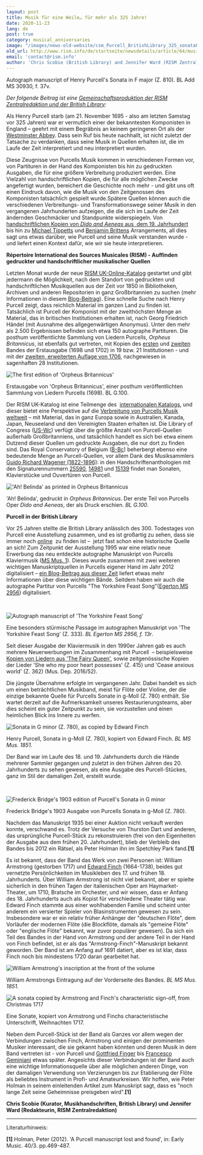 ```yaml
---
layout: post
title: Musik für eine Weile… für mehr als 325 Jahre!
date: 2020-11-23
lang: de
post: true
category: musical_anniversaries
image: "/images/news-old-website/csm_Purcell_BritishLibrary_325_sonataF_b213c91b0a.jpg"
old_url: http://www.rism.info/de/startseite/newsdetails/article/64/music-for-a-while-for-more-than-325-years.html
email: 'contact@rism.info'
author: 'Chris Scobie (British Library) and Jennifer Ward (RISM Zentralredaktion)'
---
```


Autograph manuscript of Henry Purcell's Sonata in F major (Z. 810). BL Add MS 30930, f. 37v.

_Der folgende Beitrag ist eine [Gemeinschaftsproduktion der RISM Zentralredaktion und der British Library](https://blogs.bl.uk/music/2020/11/music-for-a-while-for-more-than-325-years-a-joint-rism-british-library-blog-post-about-sources-for-p.html):_   
  
Als Henry Purcell starb (am 21. November 1695 - also am letzten Samstag vor 325 Jahren) war er vermutlich einer der bekanntesten Komponisten in England – geehrt mit einem Begräbnis an keinem geringeren Ort als der [Westminster Abbey](https://www.westminster-abbey.org/abbey-commemorations/commemorations/henry-purcell-family). Dass sein Ruf bis heute nachhallt, ist nicht zuletzt der Tatsache zu verdanken, dass seine Musik in Quellen erhalten ist, die im Laufe der Zeit interpretiert und neu interpretiert wurden.

Diese Zeugnisse von Purcells Musik kommen in verschiedenen Formen vor, von Partituren in der Hand des Komponisten bis hin zu gedruckten Ausgaben, die für eine größere Verbreitung produziert werden. Eine Vielzahl von handschriftlichen Kopien, die für alle möglichen Zwecke angefertigt wurden, bereichert die Geschichte noch mehr - und gibt uns oft einen Eindruck davon, wie die Musik von den Zeitgenossen des Komponisten tatsächlich gespielt wurde.Spätere Quellen können auch die verschiedenen Verbreitungs- und Transformationswege seiner Musik in den vergangenen Jahrhunderten aufzeigen, die die sich im Laufe der Zeit ändernden Geschmäcker und Standpunkte widerspiegeln. Von [handschriftlichen Kopien von _Dido and Aeneas_ aus&nbsp; dem 19. Jahrhundert](http://searcharchives.bl.uk/IAMS_VU2:IAMS040-002023580?_ga=2.68060370.276423528.1606126346-1021810909.1602762589) bis hin zu [Michael Tippetts](https://www.youtube.com/watch?v=5AIqH7Atr2w) und [Benjamin Brittens](https://www.bl.uk/manuscripts/FullDisplay.aspx?ref=Add_MS_60626&_ga=2.238461891.276423528.1606126346-1021810909.1602762589) Arrangements, all dies sagt uns etwas darüber, wie Purcell und seine Musik verstanden wurde - und liefert einen Kontext dafür, wie wir sie heute interpretieren.


**Répertoire International des Sources Musicales (RISM) - Auffinden gedruckter und handschriftlicher musikalischer Quellen**

Letzten Monat wurde der neue [RISM UK-Online-Katalog](http://uk.rism-ch.org/catalog) gestartet und gibt jedermann die Möglichkeit, nach dem Standort von gedruckten und handschriftlichen Musikquellen aus der Zeit vor 1850 in Bibliotheken, Archiven und anderen Repositorien in ganz Großbritannien zu suchen (mehr Informationen in diesem [Blog-Beitrag](https://blogs.bl.uk/music/2020/10/announcing-the-new-rism-uk-catalogue.html)). Eine schnelle Suche nach Henry Purcell zeigt, dass reichlich Material im ganzen Land zu finden ist. Tatsächlich ist Purcell der Komponist mit der zweithöchsten Menge an Material, das in britischen Institutionen erhalten ist, nach Georg Friedrich Händel (mit Ausnahme des allgegenwärtigen Anonymus). Unter den mehr als 2.500 Ergebnissen befinden sich etwa 150 autographe Partituren. Die posthum veröffentlichte Sammlung von Liedern Purcells, _Orpheus Britannicus_, ist ebenfalls gut vertreten, mit Kopien des [ersten](http://uk.rism-ch.org/catalog/990053208) und [zweiten](http://uk.rism-ch.org/catalog/990053212) Bandes der Erstausgabe (1698 und 1702) in 19 bzw. 21 Institutionen - und mit der [zweiten, erweiterten Auflage von 1706,](http://uk.rism-ch.org/catalog/990053209) nachgewiesen in sagenhaften 28 Institutionen.


 ![The first edition of 'Orpheus Britannicus'](/images/news-old-website/Purcell_BritishLibrary_325_Orpheus1st.jpg)

Erstausgabe von 'Orpheus Britannicus', einer posthum veröffentlichten Sammlung von Liedern Purcells (1698). BL G.100.

Der RISM UK-Katalog ist eine Teilmenge des&nbsp; [internationalen Katalogs](https://opac.rism.info/), und dieser bietet eine Perspektive auf die [Verbreitung von Purcells Musik weltweit](https://opac.rism.info/search?View=rism&author=purcell+henry) – mit Material, das in ganz Europa sowie in Australien, Kanada, Japan, Neuseeland und den Vereinigten Staaten erhalten ist. Die Library of Congress ([US-Wc](https://opac.rism.info/search?View=rism&author=purcell+henry&siglum=US-Wc&Language=en)) verfügt über die größte Anzahl von Purcell-Quellen außerhalb Großbritanniens, und tatsächlich handelt es sich bei etwa einem Dutzend dieser Quellen um gedruckte Ausgaben, die nur dort zu finden sind. Das Royal Conservatory of Belgium ([B-Bc](https://opac.rism.info/search?View=rism&author=purcell+henry&siglum=B-Bc&Language=en)) beherbergt ebenso eine bedeutende Menge an Purcell-Quellen, vor allem Dank des Musiksammlers [Guido Richard Wagener (1822-1896)](http://www.conservatoire.be/en/library/collections-en/fonds-guido-richard-wageber-collection/): in den Handschriftenanthologien mit den Signaturennummern [25590](https://opac.rism.info/search?id=704002332&View=rism), [14981](https://opac.rism.info/search?id=704002420&View=rism) und [15139](https://opac.rism.info/search?id=702001169&View=rism) findet man Sonaten, Klavierstücke und Ouvertüren von Purcell.


 !['Ah! Belinda' as printed in Orpheus Britannicus](/images/news-old-website/Purcell_BritishLibrary_325_Belinda.jpg)

'Ah! Belinda', gedruckt in _Orpheus Britannicus_. Der erste Teil von Purcells Oper _Dido and Aeneas_, der als Druck erschien. _BL G.100_.

**Purcell in der British Library**

Vor 25 Jahren stellte die British Library anlässlich des 300. Todestages von Purcell eine Ausstellung zusammen, und es ist großartig zu sehen, dass sie immer noch [online](https://www.bl.uk/onlinegallery/features/purcell.html?_ga=2.241657281.276423528.1606126346-1021810909.1602762589)&nbsp; zu finden ist –&nbsp; jetzt fast schon eine historische Quelle an sich! Zum Zeitpunkt der Ausstellung 1995 war eine relativ neue Erwerbung das neu entdeckte autographe Manuskript von Purcells Klaviermusik ([MS Mus. 1](https://www.bl.uk/eblj/1995articles/pdf/article11.pdf?_ga=2.241657281.276423528.1606126346-1021810909.1602762589)). Dieses wurde zusammen mit zwei weiteren wichtigen Manuskriptquellen in Purcells eigener Hand im Jahr 2012 digitalisiert – [ein Blog-Beitrag aus dieser Zeit](https://blogs.bl.uk/music/2012/06/purcell_digitised.html) liefert etwas mehr Informationen über diese wichtigen Bände. Seitdem haben wir auch die autographe Partitur von Purcells "The Yorkshire Feast Song"([Egerton MS 2956](https://www.bl.uk/manuscripts/FullDisplay.aspx?ref=Egerton_MS_2956&_ga=2.241657281.276423528.1606126346-1021810909.1602762589)) digitalisiert.

&nbsp;

 ![Autograph manuscript of 'The Yorkshire Feast Song'](/images/news-old-website/Purcell_BritishLibrary_325_Yorkshire.jpg)

Eine besonders stürmische Passage im autographen Manuskript von 'The Yorkshire Feast Song' (Z. 333). _BL Egerton MS 2956, f. 13r_.

Seit dieser Ausgabe der Klaviermusik in den 1990er Jahren gab es auch mehrere Neuerwerbungen im Zusammenhang mit Purcell&nbsp; – beispielsweise [Kopien von Liedern aus 'The Fairy Queen'](http://searcharchives.bl.uk/IAMS_VU2:IAMS032-001947129?_ga=2.242066497.276423528.1606126346-1021810909.1602762589), sowie zeitgenössische Kopien der Lieder 'She who my poor heart possesses' (Z. 415) und 'Cease anxious world' (Z. 362) (Mus. Dep. 2016/52).


Die jüngste Übernahme erfolgte im vergangenen Jahr. Dabei handelt es sich um einen beträchtlichen Musikband, meist für Flöte oder Violine, der die einzige bekannte Quelle für Purcells Sonate in g-Moll (Z. 780) enthält. Sie wartet derzeit auf die Aufmerksamkeit unseres Restaurierungsteams, aber dies scheint ein guter Zeitpunkt zu sein, sie vorzustellen und einen heimlichen Blick ins Innere zu werfen.


 ![Sonata in G minor (Z. 780), as copied by Edward Finch](/images/news-old-website/Purcell_BritishLibrary_325_SonataFinch.jpg)

Henry Purcell, Sonata in g-Moll (Z. 780), kopiert von Edward Finch. _BL MS Mus. 1851_.

Der Band war im Laufe des 18. und 19. Jahrhunderts durch die Hände mehrerer Sammler gegangen und zuletzt in den frühen Jahren des 20. Jahrhunderts zu sehen gewesen, als eine Ausgabe des Purcell-Stückes, ganz im Stil der damaligen Zeit, erstellt wurde.

&nbsp;

 ![Frederick Bridge's 1903 edition of Purcell's Sonata in G minor](/images/news-old-website/Purcell_BritishLibrary_325_SonataBridge.jpg)

Frederick Bridge's 1903 Ausgabe von Purcells Sonata in g-Moll (Z. 780).

Nachdem das Manuskript 1935 bei einer Auktion nicht verkauft werden konnte, verschwand es. Trotz der Versuche von Thurston Dart und anderen, das ursprüngliche Purcell-Stück zu rekonstruieren (frei von den Eigenheiten der Ausgabe aus dem frühen 20. Jahrhundert), blieb der Verbleib des Bandes bis 2012 ein Rätsel, als Peter Holman ihn im Spetchley Park fand.**[1]**

Es ist bekannt, dass der Band das Werk von zwei Personen ist: William Armstrong (gestorben 1717) und [Edward Finch](https://en.wikipedia.org/wiki/Edward_Finch_(composer)) (1664-1738), beides gut vernetzte Persönlichkeiten im Musikleben des 17. und frühen 18. Jahrhunderts. Über William Armstrong ist nicht viel bekannt, aber er spielte sicherlich in den frühen Tagen der italienischen Oper am Haymarket-Theater, um 1710, Bratsche im Orchester, und wir wissen, dass er Anfang des 18. Jahrhunderts auch als Kopist für verschiedene Theater tätig war. Edward Finch stammte aus einer wohlhabenden Familie und scheint unter anderem ein versierter Spieler von Blasinstrumenten gewesen zu sein. Insbesondere war er ein relativ früher Anhänger der "deutschen Flöte", dem Vorläufer der modernen Flöte (die Blockflöte, damals als "gemeine Flöte" oder "englische Flöte" bekannt, war zuvor populärer gewesen). Da sich ein Teil des Bandes in der Hand von Armstrong und der andere Teil in der Hand von Finch befindet, ist er als das "Armstrong-Finch"-Manuskript bekannt geworden. Der Band ist am Anfang auf 1691 datiert, aber es ist klar, dass Finch noch bis mindestens 1720 daran gearbeitet hat.


 ![William Armstrong's inscription at the front of the volume](/images/news-old-website/Purcell_BritishLibrary_325_Armstrong.jpg)

William Armstrongs Eintragung auf der Vorderseite des Bandes. _BL MS Mus. 1851_.


 ![A sonata copied by Armstrong and Finch's characteristic sign-off, from Christmas 1717](/images/news-old-website/Purcell_BritishLibrary_325_SonataArmstrongFinch1.jpg)

Eine Sonate, kopiert von Armstrong und Finchs characteristische Unterschrift, Weihnachten 1717.

Neben dem Purcell-Stück ist der Band als Ganzes vor allem wegen der Verbindungen zwischen Finch, Armstrong und einigen der prominenten Musiker interessant, die sie gekannt haben könnten und deren Musik in dem Band vertreten ist - von Purcell und [Gottfried Finger](https://en.wikipedia.org/wiki/Gottfried_Finger) bis [Francesco Geminiani](https://en.wikipedia.org/wiki/Francesco_Geminiani) etwas später. Angesichts dieser Verbindungen ist der Band auch eine wichtige Informationsquelle über alle möglichen anderen Dinge, von der damaligen Verwendung von Verzierungen bis zur Etablierung der Flöte als beliebtes Instrument in Profi- und Amateurkreisen. Wir hoffen, wie Peter Holman in seinem einleitenden Artikel zum Manuskript sagt, dass es "noch lange Zeit seine Geheimnisse preisgeben wird".**[1]**

**Chris Scobie (Kurator, Musikhandschriften, British Library) und Jennifer Ward (Redakteurin, RISM Zentralredaktion)**

-----

Literaturhinweis:

**[1]** Holman, Peter (2012). 'A Purcell manuscript lost and found', in: Early Music. 40/3. pp.469-487.

